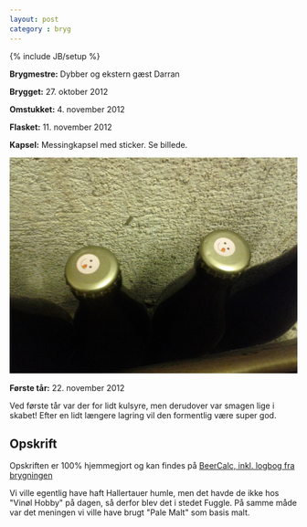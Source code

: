 ```yaml
---
layout: post
category : bryg
---
```

{% include JB/setup %}

__Brygmestre:__ Dybber og ekstern gæst Darran

__Brygget:__ 27. oktober 2012

__Omstukket:__ 4. november 2012

__Flasket:__ 11. november 2012

__Kapsel:__ Messingkapsel med sticker. Se billede.

![Kapselmærkat](/images/bryg/bryg_6_dybbers_kapsel.jpg "Kapselmærkat")

__Første tår:__ 22. november 2012

Ved første tår var der for lidt kulsyre, men derudover var smagen lige
i skabet! Efter en lidt længere lagring vil den formentlig være super
god.


Opskrift
--------
Opskriften er 100% hjemmegjort og kan findes på [BeerCalc, inkl. logbog fra brygningen](http://www.haandbryg.dk/cgi-bin/beercalc.cgi?pick=DQBrew%20-%204A%20Jul%202012&mine=on&sort=date&stylesort=0&numshow=100&namesearch=&brewersearch=>)

Vi ville egentlig have haft Hallertauer humle, men det havde de ikke
hos "Vinøl Hobby" på dagen, så derfor blev det i stedet Fuggle. På
samme måde var det meningen vi ville have brugt "Pale Malt" som basis
malt.
